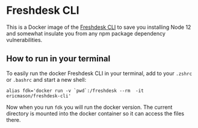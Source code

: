 # Freshdesk CLI

This is a Docker image of the [Freshdesk CLI](https://developers.freshdesk.com/v2/docs/freshworks-cli/) to save you installing Node 12 and somewhat insulate you from any npm package dependency vulnerabilities.


## How to run in your terminal 
To easily run the docker Freshdesk CLI in your terminal, add to your `.zshrc` or `.bashrc` and start a new shell:

```
alias fdk='docker run -v `pwd`:/freshdesk --rm  -it ericmason/freshdesk-cli'
```

Now when you run `fdk` you will run the docker version. The current directory is mounted into the docker container so it can access the files there.
